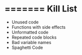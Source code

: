 =======
Kill List
=========
* Unused code
* Functions with side effects
* Unformatted code
* Repeated code blocks
* Bad variable names
* Spaghetti Code
